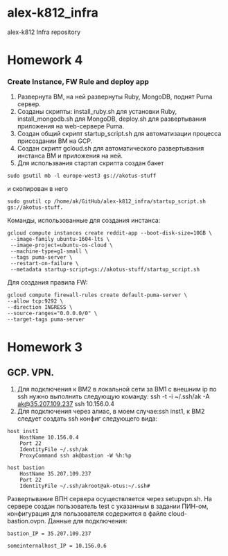 # alex-k812_infra
alex-k812 Infra repository

# Homework 4
### Create Instance, FW Rule and deploy app
1. Развернута ВМ, на ней развернуты Ruby, MongoDB, поднят Puma сервер.
1. Созданы скрипты: install_ruby.sh для установки Ruby, install_mongodb.sh для MongoDB, deploy.sh для развертывания приложения на web-сервере Puma.
1. Создан общий скрипт startup_script.sh для автоматизации процесса присоздании ВМ на GCP.
1. Создан скрипт gcloud.sh для автоматического развертывания инстанса ВМ и приложения на ней.
1. Для использвания стартап скрипта создан бакет 
```
sudo gsutil mb -l europe-west3 gs://akotus-stuff
```
и скопирован в него
```
sudo gsutil cp /home/ak/GitHub/alex-k812_infra/startup_script.sh gs://akotus-stuff.
```

Команды, использованные для создания инстанса:
```
gcloud compute instances create reddit-app --boot-disk-size=10GB \
 --image-family ubuntu-1604-lts \
 --image-project=ubuntu-os-cloud \
 --machine-type=g1-small \
 --tags puma-server \
 --restart-on-failure \
 --metadata startup-script=gs://akotus-stuff/startup_script.sh
```
Для создания правила FW:
```
gcloud compute firewall-rules create default-puma-server \
--allow tcp:9292 \
--direction INGRESS \
--source-ranges="0.0.0.0/0" \
--target-tags puma-server
```


# Homework 3
## GCP. VPN.
1. Для подключения к ВМ2 в локальной сети за ВМ1 с внешним ip по ssh нужно выполнить следующую команду: ssh -t -i ~/.ssh/ak -A ak@35.207.109.237 ssh 10.156.0.4
1. Для подключения через алиас, в моем случае:ssh inst1, к ВМ2 следует создать ssh конфиг следующего вида:

```
host inst1
    HostName 10.156.0.4
    Port 22
    IdentityFile ~/.ssh/ak
    ProxyCommand ssh ak@bastion -W %h:%p
```
```
host bastion
    HostName 35.207.109.237
    Port 22
    IdentityFile ~/.ssh/akroot@ak-otus:~/.ssh#
```
Развертывание ВПН сервера осуществляется через setupvpn.sh. На сервере создан пользователь test с указанным в задании ПИН-ом, конфигурация для пользователя содержится в файле cloud-bastion.ovpn.
Данные для подключения:
```
bastion_IP = 35.207.109.237

someinternalhost_IP = 10.156.0.6
```
